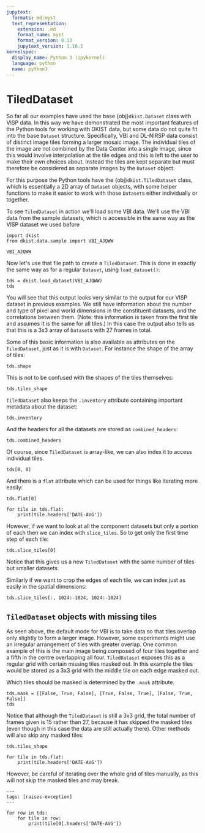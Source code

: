 ```yaml
---
jupytext:
  formats: md:myst
  text_representation:
    extension: .md
    format_name: myst
    format_version: 0.13
    jupytext_version: 1.16.1
kernelspec:
  display_name: Python 3 (ipykernel)
  language: python
  name: python3
---
```


# TiledDataset

So far all our examples have used the base {obj}`dkist.Dataset` class with VISP data.
In this way we have demonstrated the most important features of the Python tools for working with DKIST data, but some data do not quite fit into the base `Dataset` structure.
Specifically, VBI and DL-NIRSP data consist of distinct image tiles forming a larger mosaic image.
The individual tiles of the image are not combined by the Data Center into a single image, since this would involve interpolation at the tile edges and this is left to the user to make their own choices about.
Instead the tiles are kept separate but must therefore be considered as separate images by the `Dataset` object.

For this purpose the Python tools have the {obj}`dkist.TiledDataset` class, which is essentially a 2D array of `Dataset` objects, with some helper functions to make it easier to work with those `Dataset`s either individually or together.

To see `TiledDataset` in action we'll load some VBI data. We'll use the VBI data from the sample datasets, which is accessible in the same way as the VISP dataset we used before


```{code-cell} ipython3
import dkist
from dkist.data.sample import VBI_AJQWW

VBI_AJQWW
```

Now let's use that file path to create a `TiledDataset`. This is done in exactly the same way as for a regular `Dataset`, using `load_dataset()`:


```{code-cell} ipython3
tds = dkist.load_dataset(VBI_AJQWW)
tds
```

You will see that this output looks very similar to the output for our VISP dataset in previous examples.
We still have information about the number and type of pixel and world dimensions in the constituent datasets, and the correlations between them.
(Note: this information is taken from the first tile and assumes it is the same for all tiles.) In this case the output also tells us that this is a 3x3 array of `Dataset`s with 27 frames in total.

Some of this basic information is also available as attributes on the `TiledDataset`, just as it is with `Dataset`. For instance the shape of the array of tiles:


```{code-cell} ipython3
tds.shape
```

This is not to be confused with the shapes of the tiles themselves:


```{code-cell} ipython3
tds.tiles_shape
```

`TiledDataset` also keeps the `.inventory` attribute containing important metadata about the dataset:


```{code-cell} ipython3
tds.inventory
```

And the headers for all the datasets are stored as `combined_headers`:


```{code-cell} ipython3
tds.combined_headers
```

Of course, since `TiledDataset` is array-like, we can also index it to access individual tiles.


```{code-cell} ipython3
tds[0, 0]
```

And there is a `flat` attribute which can be used for things like iterating more easily:


```{code-cell} ipython3
tds.flat[0]
```


```{code-cell} ipython3
for tile in tds.flat:
    print(tile.headers['DATE-AVG'])
```

However, if we want to look at all the component datasets but only a portion of each then we can index with `slice_tiles`. So to get only the first time step of each tile:


```{code-cell} ipython3
tds.slice_tiles[0]
```

Notice that this gives us a new `TiledDataset` with the same number of tiles but smaller datasets.

Similarly if we want to crop the edges of each tile, we can index just as easily in the spatial dimensions:


```{code-cell} ipython3
tds.slice_tiles[:, 1024:-1024, 1024:-1024]
```

## `TiledDataset` objects with missing tiles

As seen above, the default mode for VBI is to take data so that tiles overlap only slightly to form a larger image.
However, some experiments might use an irregular arrangement of tiles with greater overlap.
One common example of this is the main image being composed of four tiles together and a fifth in the centre overlapping all four.
`TiledDataset` exposes this as a regular grid with certain missing tiles masked out.
In this example the tiles would be stored as a 3x3 grid with the middle tile on each edge masked out.

Which tiles should be masked is determined by the `.mask` attribute.

```{code-cell} ipython3
tds.mask = [[False, True, False], [True, False, True], [False, True, False]]
tds
```

Notice that although the `TiledDataset` is still a 3x3 grid, the total number of frames given is 15 rather than 27, because it has skipped the masked tiles (even though in this case the data are still actually there).
Other methods will also skip any masked tiles:

```{code-cell} ipython3
tds.tiles_shape
```

```{code-cell} ipython3
for tile in tds.flat:
	print(tile.headers['DATE-AVG'])
```

However, be careful of iterating over the whole grid of tiles manually, as this will not skip the masked tiles and may break.


```{code-cell} ipython3
---
tags: [raises-exception]
---

for row in tds:
    for tile in row:
        print(tile[0].headers['DATE-AVG'])
```
